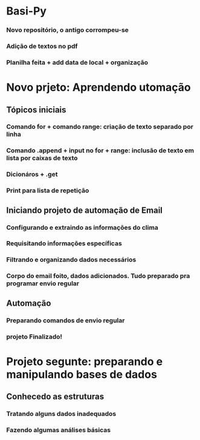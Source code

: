 # Basi-Py
### Novo repositório, o antigo corrompeu-se
### Adição de textos no pdf
### Planilha feita + add data de local + organização

# Novo prjeto: Aprendendo utomação
## Tópicos iniciais
### Comando for + comando range: criação de texto separado por linha
### Comando .append + input no for + range: inclusão de texto em lista por caixas de texto
### Dicionáros + .get
### Print para lista de repetição
## Iniciando projeto de automação de Email
### Configurando e extraindo as informações do clima
### Requisitando informações específicas
### Filtrando e organizando dados necessários
### Corpo do email foito, dados adicionados. Tudo preparado pra programar envio regular
## Automação
### Preparando comandos de envio regular
### projeto Finalizado!

# Projeto segunte: preparando e manipulando bases de dados
## Conhecedo as estruturas
### Tratando alguns dados inadequados
### Fazendo algumas análises básicas